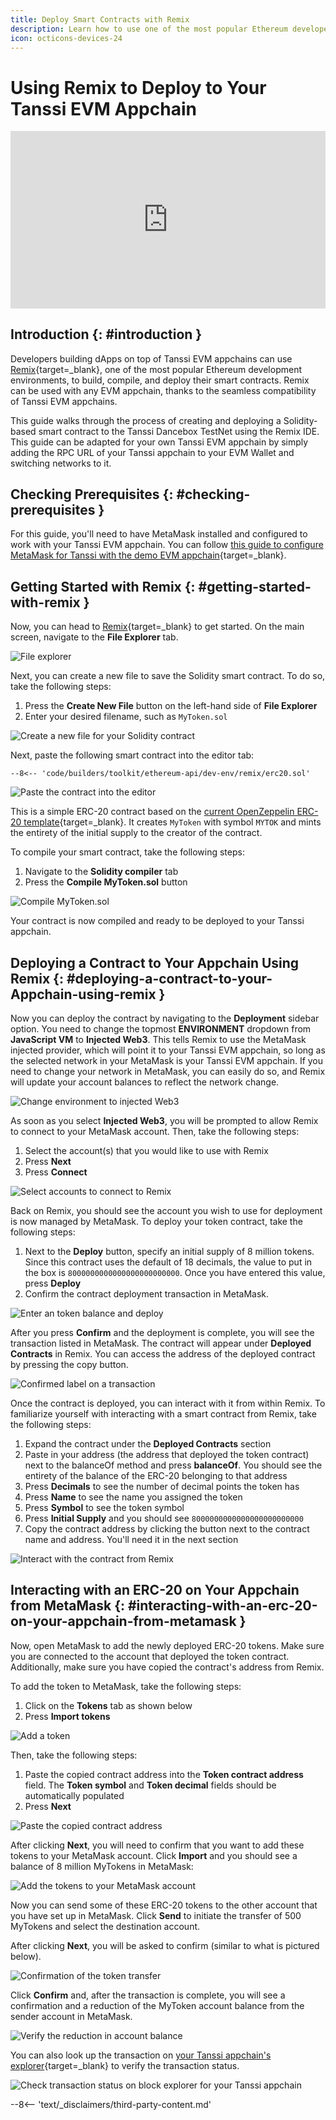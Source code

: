 ```yaml
---
title: Deploy Smart Contracts with Remix
description: Learn how to use one of the most popular Ethereum developer tools, the Remix IDE, to interact with your Tanssi EVM appchain.
icon: octicons-devices-24
---
```


# Using Remix to Deploy to Your Tanssi EVM Appchain

<style>.embed-container { position: relative; padding-bottom: 56.25%; height: 0; overflow: hidden; max-width: 100%; } .embed-container iframe, .embed-container object, .embed-container embed { position: absolute; top: 0; left: 0; width: 100%; height: 100%; }</style><div class='embed-container'><iframe src='https://www.youtube.com/embed/vSc80mg_L9E?si=qnIXJ6wL0iKU3mU1' frameborder='0' allowfullscreen></iframe></div>
<style>.caption { font-family: Open Sans, sans-serif; font-size: 0.9em; color: rgba(170, 170, 170, 1); font-style: italic; letter-spacing: 0px; position: relative;}</style>

## Introduction {: #introduction }

Developers building dApps on top of Tanssi EVM appchains can use [Remix](https://remix.ethereum.org){target=\_blank}, one of the most popular Ethereum development environments, to build, compile, and deploy their smart contracts. Remix can be used with any EVM appchain, thanks to the seamless compatibility of Tanssi EVM appchains.

This guide walks through the process of creating and deploying a Solidity-based smart contract to the Tanssi Dancebox TestNet using the Remix IDE. This guide can be adapted for your own Tanssi EVM appchain by simply adding the RPC URL of your Tanssi appchain to your EVM Wallet and switching networks to it.

## Checking Prerequisites {: #checking-prerequisites }

For this guide, you'll need to have MetaMask installed and configured to work with your Tanssi EVM appchain. You can follow [this guide to configure MetaMask for Tanssi with the demo EVM appchain](/builders/toolkit/ethereum-api/wallets/metamask/){target=\_blank}.

## Getting Started with Remix {: #getting-started-with-remix }

Now, you can head to [Remix](https://remix.ethereum.org){target=\_blank} to get started. On the main screen, navigate to the **File Explorer** tab.

![File explorer](/images/builders/toolkit/ethereum-api/dev-environments/remix/remix-1.webp)

Next, you can create a new file to save the Solidity smart contract. To do so, take the following steps:

1. Press the **Create New File** button on the left-hand side of **File Explorer**
2. Enter your desired filename, such as `MyToken.sol`

![Create a new file for your Solidity contract](/images/builders/toolkit/ethereum-api/dev-environments/remix/remix-2.webp)

Next, paste the following smart contract into the editor tab:

```solidity
--8<-- 'code/builders/toolkit/ethereum-api/dev-env/remix/erc20.sol'
```

![Paste the contract into the editor](/images/builders/toolkit/ethereum-api/dev-environments/remix/remix-3.webp)

This is a simple ERC-20 contract based on the [current OpenZeppelin ERC-20 template](https://github.com/OpenZeppelin/openzeppelin-contracts/blob/master/contracts/token/ERC20/ERC20.sol){target=\_blank}. It creates `MyToken` with symbol `MYTOK` and mints the entirety of the initial supply to the creator of the contract.

To compile your smart contract, take the following steps:

1. Navigate to the **Solidity compiler** tab
2. Press the **Compile MyToken.sol** button

![Compile MyToken.sol](/images/builders/toolkit/ethereum-api/dev-environments/remix/remix-4.webp)

Your contract is now compiled and ready to be deployed to your Tanssi appchain.

## Deploying a Contract to Your Appchain Using Remix {: #deploying-a-contract-to-your-Appchain-using-remix }

Now you can deploy the contract by navigating to the **Deployment** sidebar option. You need to change the topmost **ENVIRONMENT** dropdown from **JavaScript VM** to **Injected Web3**. This tells Remix to use the MetaMask injected provider, which will point it to your Tanssi EVM appchain, so long as the selected network in your MetaMask is your Tanssi EVM appchain. If you need to change your network in MetaMask, you can easily do so, and Remix will update your account balances to reflect the network change.

![Change environment to injected Web3](/images/builders/toolkit/ethereum-api/dev-environments/remix/remix-5.webp)

As soon as you select **Injected Web3**, you will be prompted to allow Remix to connect to your MetaMask account. Then, take the following steps:

1. Select the account(s) that you would like to use with Remix
2. Press **Next**
3. Press **Connect**

![Select accounts to connect to Remix](/images/builders/toolkit/ethereum-api/dev-environments/remix/remix-6.webp)

Back on Remix, you should see the account you wish to use for deployment is now managed by MetaMask. To deploy your token contract, take the following steps:

1. Next to the **Deploy** button, specify an initial supply of 8 million tokens. Since this contract uses the default of 18 decimals, the value to put in the box is `8000000000000000000000000`. Once you have entered this value, press **Deploy**
2. Confirm the contract deployment transaction in MetaMask.

![Enter an token balance and deploy](/images/builders/toolkit/ethereum-api/dev-environments/remix/remix-7.webp)

After you press **Confirm** and the deployment is complete, you will see the transaction listed in MetaMask. The contract will appear under **Deployed Contracts** in Remix. You can access the address of the deployed contract by pressing the copy button.

![Confirmed label on a transaction](/images/builders/toolkit/ethereum-api/dev-environments/remix/remix-8.webp)

Once the contract is deployed, you can interact with it from within Remix. To familiarize yourself with interacting with a smart contract from Remix, take the following steps:

1. Expand the contract under the **Deployed Contracts** section
2. Paste in your address (the address that deployed the token contract) next to the balanceOf method and press **balanceOf**. You should see the entirety of the balance of the ERC-20 belonging to that address
3. Press **Decimals** to see the number of decimal points the token has
4. Press **Name** to see the name you assigned the token
5. Press **Symbol** to see the token symbol
6. Press **Initial Supply** and you should see `8000000000000000000000000`
7. Copy the contract address by clicking the button next to the contract name and address. You'll need it in the next section

![Interact with the contract from Remix](/images/builders/toolkit/ethereum-api/dev-environments/remix/remix-9.webp)

## Interacting with an ERC-20 on Your Appchain from MetaMask {: #interacting-with-an-erc-20-on-your-appchain-from-metamask }

Now, open MetaMask to add the newly deployed ERC-20 tokens. Make sure you are connected to the account that deployed the token contract. Additionally, make sure you have copied the contract's address from Remix.

To add the token to MetaMask, take the following steps:

1. Click on the **Tokens** tab as shown below
2. Press **Import tokens**

![Add a token](/images/builders/toolkit/ethereum-api/dev-environments/remix/remix-10.webp)

Then, take the following steps:

1. Paste the copied contract address into the **Token contract address** field. The **Token symbol** and **Token decimal** fields should be automatically populated
2. Press **Next**

![Paste the copied contract address](/images/builders/toolkit/ethereum-api/dev-environments/remix/remix-11.webp)

After clicking **Next**, you will need to confirm that you want to add these tokens to your MetaMask account. Click **Import** and you should see a balance of 8 million MyTokens in MetaMask:

![Add the tokens to your MetaMask account](/images/builders/toolkit/ethereum-api/dev-environments/remix/remix-12.webp)

Now you can send some of these ERC-20 tokens to the other account that you have set up in MetaMask. Click **Send** to initiate the transfer of 500 MyTokens and select the destination account.

After clicking **Next**, you will be asked to confirm (similar to what is pictured below).

![Confirmation of the token transfer](/images/builders/toolkit/ethereum-api/dev-environments/remix/remix-13.webp)

Click **Confirm** and, after the transaction is complete, you will see a confirmation and a reduction of the MyToken account balance from the sender account in MetaMask.

![Verify the reduction in account balance](/images/builders/toolkit/ethereum-api/dev-environments/remix/remix-14.webp)

You can also look up the transaction on [your Tanssi appchain's explorer](https://tanssi-evmexplorer.netlify.app){target=\_blank} to verify the transaction status.

![Check transaction status on block explorer for your Tanssi appchain](/images/builders/toolkit/ethereum-api/dev-environments/remix/remix-15.webp)

--8<-- 'text/_disclaimers/third-party-content.md'
